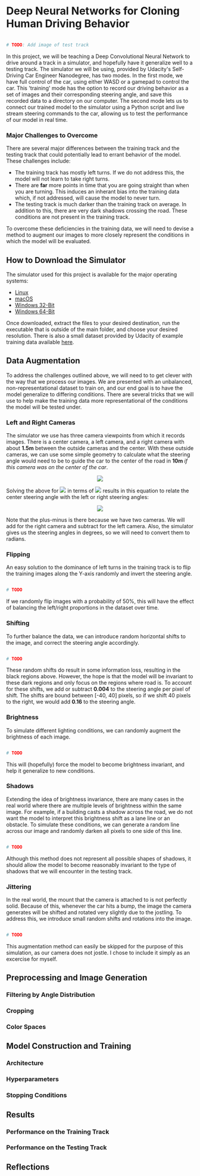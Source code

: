 # **Deep Neural Networks for Cloning Human Driving Behavior**

~~~ python

# TODO: Add image of test track

~~~

In this project, we will be teaching a Deep Convolutional Neural Network to drive around a track in a simulator, and hopefully have it generalize well to a testing track. The simulator we will be using, provided by Udacity's Self-Driving Car Engineer Nanodegree, has two modes. In the first mode, we have full control of the car, using either WASD or a gamepad to control the car. This 'training' mode has the option to record our driving behavior as a set of images and their corresponding steering angle, and save this recorded data to a directory on our computer. The second mode lets us to connect our trained model to the simulator using a Python script and live stream steering commands to the car, allowing us to test the performance of our model in real time.

### Major Challenges to Overcome

There are several major differences between the training track and the testing track that could potentially lead to errant behavior of the model. These challenges include:

- The training track has mostly left turns. If we do not address this, the model will not learn to take right turns.
- There are **far** more points in time that you are going straight than when you are turning. This induces an inherant bias into the training data which, if not addressed, will cause the model to never turn.
- The testing track is much darker than the training track on average. In addition to this, there are very dark shadows crossing the road. These conditions are not present in the training track.

To overcome these deficiencies in the training data, we will need to devise a method to augment our images to more closely represent the conditions in which the model will be evaluated.

## **How to Download the Simulator**

The simulator used for this project is available for the major operating systems:

- [Linux](https://d17h27t6h515a5.cloudfront.net/topher/2016/November/5831f0f7_simulator-linux/simulator-linux.zip)
- [macOS](https://d17h27t6h515a5.cloudfront.net/topher/2016/November/5831f290_simulator-macos/simulator-macos.zip)
- [Windows 32-Bit](https://d17h27t6h515a5.cloudfront.net/topher/2016/November/5831f4b6_simulator-windows-32/simulator-windows-32.zip)
- [Windows 64-Bit](https://d17h27t6h515a5.cloudfront.net/topher/2016/November/5831f3a4_simulator-windows-64/simulator-windows-64.zip)

Once downloaded, extract the files to your desired destination, run the executable that is outside of the main folder, and choose your desired resolution. There is also a small dataset provided by Udacity of example training data available [here](https://d17h27t6h515a5.cloudfront.net/topher/2016/December/584f6edd_data/data.zip).

## **Data Augmentation**

To address the challenges outlined above, we will need to to get clever with the way that we process our images. We are presented with an unbalanced, non-representational dataset to train on, and our end goal is to have the model generalize to differing conditions. There are several tricks that we will use to help make the training data more representational of the conditions the model will be tested under.

### Left and Right Cameras

The simulator we use has three camera viewpoints from which it records images. There is a center camera, a left camera, and a right camera with about **1.5m** between the outside cameras and the center. With these outside cameras, we can use some simple geometry to calculate what the steering angle would need to be to guide the car to the center of the road in **10m** *if this camera was on the center of the car*.

<div align="center">
	<img src="/Images/steering-adjustment.jpg">
</div>

Solving the above for <img src="http://mathurl.com/hcg2kkx.png"> in terms of <img src="http://mathurl.com/26sgh7q.png"> results in this equation to relate the center steering angle with the left or right steering angles:

<div align="center">
	<img src="http://mathurl.com/gvhxf7y.png">
</div>

Note that the plus-minus is there because we have two cameras. We will add for the right camera and subtract for the left camera. Also, the simulator gives us the steering angles in degrees, so we will need to convert them to radians.

### Flipping

An easy solution to the dominance of left turns in the training track is to flip the training images along the Y-axis randomly and invert the steering angle. 

~~~ python

# TODO

~~~

If we randomly flip images with a probability of 50%, this will have the effect of balancing the left/right proportions in the dataset over time. 

### Shifting

To further balance the data, we can introduce random horizontal shifts to the image, and correct the steering angle accordingly. 

~~~ python 

# TODO

~~~

These random shifts do result in some information loss, resulting in the black regions above. However, the hope is that the model will be invariant to these dark regions and only focus on the regions where road is. To account for these shifts, we add or subtract **0.004** to the steering angle per pixel of shift. The shifts are bound between [-40, 40] pixels, so if we shift 40 pixels to the right, we would add **0.16** to the steering angle.

### Brightness

To simulate different lighting conditions, we can randomly augment the brightness of each image.

~~~ python 

# TODO

~~~

This will (hopefully) force the model to become brightness invariant, and help it generalize to new conditions.

### Shadows

Extending the idea of brightness invariance, there are many cases in the real world where there are multiple levels of brightness within the same image. For example, if a building casts a shadow across the road, we do not want the model to interpret this brightness shift as a lane line or an obstacle. To simulate these conditions, we can generate a random line across our image and randomly darken all pixels to one side of this line.

~~~ python 

# TODO

~~~

Although this method does not represent all possible shapes of shadows, it should allow the model to become reasonably invariant to the type of shadows that we will encounter in the testing track.

### Jittering

In the real world, the mount that the camera is attached to is not perfectly solid. Because of this, whenever the car hits a bump, the image the camera generates will be shifted and rotated very slightly due to the jostling. To address this, we introduce small random shifts and rotations into the image.

~~~ python 

# TODO

~~~

This augmentation method can easily be skipped for the purpose of this simulation, as our camera does not jostle. I chose to include it simply as an excercise for myself.

## **Preprocessing and Image Generation**



### Filtering by Angle Distribution



### Cropping



### Color Spaces



## **Model Construction and Training**



### Architecture



### Hyperparameters



### Stopping Conditions



## **Results**



### Performance on the Training Track



### Performance on the Testing Track



## **Reflections**



